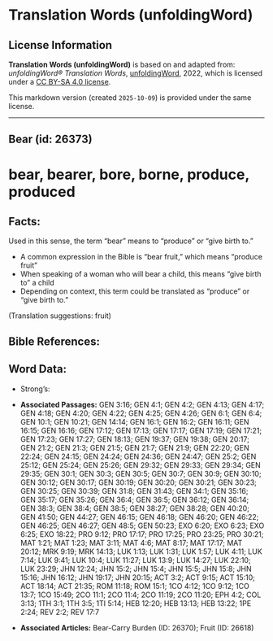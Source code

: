 # Translation Words (unfoldingWord)

## License Information

**Translation Words (unfoldingWord)** is based on and adapted from: _unfoldingWord® Translation Words_, [unfoldingWord](https://unfoldingword.org/utw), 2022, which is licensed under a [CC BY-SA 4.0 license](https://creativecommons.org/licenses/by-sa/4.0/legalcode.en).

This markdown version (created `2025-10-09`) is provided under the same license.



--------------------------------

## Bear (id: 26373)

bear, bearer, bore, borne, produce, produced
============================================

Facts:
------

Used in this sense, the term “bear” means to “produce” or “give birth to.”

* A common expression in the Bible is “bear fruit,” which means “produce fruit”
* When speaking of a woman who will bear a child, this means “give birth to” a child
* Depending on context, this term could be translated as “produce” or “give birth to.”

(Translation suggestions: fruit)

Bible References:
-----------------

Word Data:
----------

* Strong’s:

* **Associated Passages:** GEN 3:16; GEN 4:1; GEN 4:2; GEN 4:13; GEN 4:17; GEN 4:18; GEN 4:20; GEN 4:22; GEN 4:25; GEN 4:26; GEN 6:1; GEN 6:4; GEN 10:1; GEN 10:21; GEN 14:14; GEN 16:1; GEN 16:2; GEN 16:11; GEN 16:15; GEN 16:16; GEN 17:12; GEN 17:13; GEN 17:17; GEN 17:19; GEN 17:21; GEN 17:23; GEN 17:27; GEN 18:13; GEN 19:37; GEN 19:38; GEN 20:17; GEN 21:2; GEN 21:3; GEN 21:5; GEN 21:7; GEN 21:9; GEN 22:20; GEN 22:24; GEN 24:15; GEN 24:24; GEN 24:36; GEN 24:47; GEN 25:2; GEN 25:12; GEN 25:24; GEN 25:26; GEN 29:32; GEN 29:33; GEN 29:34; GEN 29:35; GEN 30:1; GEN 30:3; GEN 30:5; GEN 30:7; GEN 30:9; GEN 30:10; GEN 30:12; GEN 30:17; GEN 30:19; GEN 30:20; GEN 30:21; GEN 30:23; GEN 30:25; GEN 30:39; GEN 31:8; GEN 31:43; GEN 34:1; GEN 35:16; GEN 35:17; GEN 35:26; GEN 36:4; GEN 36:5; GEN 36:12; GEN 36:14; GEN 38:3; GEN 38:4; GEN 38:5; GEN 38:27; GEN 38:28; GEN 40:20; GEN 41:50; GEN 44:27; GEN 46:15; GEN 46:18; GEN 46:20; GEN 46:22; GEN 46:25; GEN 46:27; GEN 48:5; GEN 50:23; EXO 6:20; EXO 6:23; EXO 6:25; EXO 18:22; PRO 9:12; PRO 17:17; PRO 17:25; PRO 23:25; PRO 30:21; MAT 1:21; MAT 1:23; MAT 3:11; MAT 4:6; MAT 8:17; MAT 17:17; MAT 20:12; MRK 9:19; MRK 14:13; LUK 1:13; LUK 1:31; LUK 1:57; LUK 4:11; LUK 7:14; LUK 9:41; LUK 10:4; LUK 11:27; LUK 13:9; LUK 14:27; LUK 22:10; LUK 23:29; JHN 12:24; JHN 15:2; JHN 15:4; JHN 15:5; JHN 15:8; JHN 15:16; JHN 16:12; JHN 19:17; JHN 20:15; ACT 3:2; ACT 9:15; ACT 15:10; ACT 18:14; ACT 21:35; ROM 11:18; ROM 15:1; 1CO 4:12; 1CO 9:12; 1CO 13:7; 1CO 15:49; 2CO 11:1; 2CO 11:4; 2CO 11:19; 2CO 11:20; EPH 4:2; COL 3:13; 1TH 3:1; 1TH 3:5; 1TI 5:14; HEB 12:20; HEB 13:13; HEB 13:22; 1PE 2:24; REV 2:2; REV 17:7
* **Associated Articles:** Bear-Carry Burden (ID: 26370); Fruit (ID: 26618)


